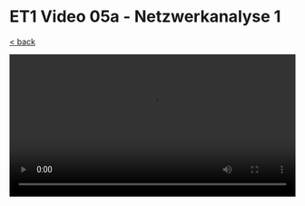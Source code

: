 # ET1 Video 05a - Netzwerkanalyse 1

[< back](./README.md)

<style>
  video {
    width: 100%;
  }
</style>

<video controls controlsList="nodownload">
  <source src="https://storage.googleapis.com/ree-server-videos/ET1_Video_05a.mp4" type="video/mp4">
  Your browser does not support the video tag.
</video>
